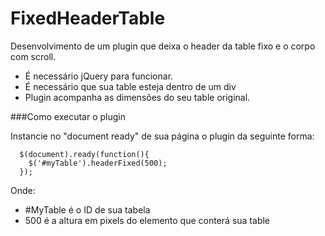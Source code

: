 # FixedHeaderTable
Desenvolvimento de um plugin que deixa o header da table fixo e o corpo com scroll.

* É necessário jQuery para funcionar.
* É necessário que sua table esteja dentro de um div
* Plugin acompanha as dimensões do seu table original.
 
###Como executar o plugin

Instancie no "document ready" de sua página o plugin da seguinte forma:
```
  $(document).ready(function(){
    $('#myTable').headerFixed(500);
  });
```

Onde:
  - #MyTable é o ID de sua tabela
  - 500 é a altura em pixels do elemento que conterá sua table
